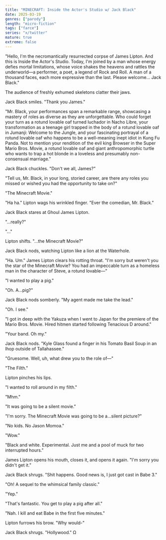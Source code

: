 ```yaml
---
title: "MINECRAFT: Inside the Actor's Studio w/ Jack Black"
date: 2025-03-19
genres: ["parody"]
length: "micro-fiction"
tags: ["farce"]
series: "x/twitter"
mature: true
extreme: false
---
```

"Hello, I'm the necromantically resurrected corpse of James Lipton. And this is Inside the Actor's Studio. Today, I'm joined by a man whose energy defies mortal limitations, whose voice shakes the heavens and rattles the underworld—a performer, a poet, a legend of Rock and Roll. A man of a thousand faces, each more expressive than the last. Please welcome... Jack Black."

The audience of freshly exhumed skeletons clatter their jaws.

Jack Black smiles. "Thank you James."

"Mr. Black, your performances span a remarkable range, showcasing a mastery of roles as diverse as they are unforgettable. Who could forget your turn as a rotund lovable oaf turned luchador in Nacho Libre, your transformation as a teenage girl trapped in the body of a rotund lovable oaf in Jumanji: Welcome to the Jungle, and your fascinating portrayal of a rotund lovable oaf who happens to be a well-meaning inept idiot in Kung Fu Panda. Not to mention your rendition of the evil king Browser in the Super Mario Bros. Movie, a rotund lovable oaf and giant anthropomorphic turtle who wants to trap a hot blonde in a loveless and presumably non-consensual marriage."

Jack Black chuckles. "Don't we all, James?"

"Tell us, Mr. Black, in your long, storied career, are there any roles you missed or wished you had the opportunity to take on?"

"The Minecraft Movie."

"Ha ha." Lipton wags his wrinkled finger. "Ever the comedian, Mr. Black."

Jack Black stares at Ghoul James Lipton.

"...really?"

"..."

Lipton shifts. "...the Minecraft Movie?"

Jack Black nods, watching Lipton like a lion at the Waterhole.

"Ha. Um." James Lipton clears his rotting throat. "I'm sorry but weren't you the star of the Minecraft Movie? You had an impeccable turn as a homeless man in the character of Steve, a rotund lovable—"

"I wanted to play a pig."

"Oh. A...pig?"

Jack Black nods somberly. "My agent made me take the lead."

"Oh. I see."

"I got in deep with the Yakuza when I went to Japan for the premiere of the Mario Bros. Movie. Hired hitmen started following Tenacious D around."

"Your band. Oh my."

Jack Black nods. "Kyle Glass found a finger in his Tomato Basil Soup in an Ihop outside of Tallahassee."

"Gruesome. Well, uh, what drew you to the role of—"

"The Filth."

Lipton pinches his lips.

"I wanted to roll around in my filth."

"Mhm."

"It was going to be a silent movie."

"I'm sorry. The Minecraft Movie was going to be a...silent picture?"

"No kids. No Jason Momoa."

"Wow."

"Black and white. Experimental. Just me and a pool of muck for two interrupted hours."

James Lipton opens his mouth, closes it, and opens it again. "I'm sorry you didn't get it."

Jack Black shrugs. "Shit happens. Good news is, I just got cast in Babe 3."

"Oh! A sequel to the whimsical family classic."

"Yep."

"That's fantastic. You get to play a pig after all."

"Nah. I kill and eat Babe in the first five minutes."

Lipton furrows his brow. "Why would-"

Jack Black shrugs. "Hollywood." Ω
